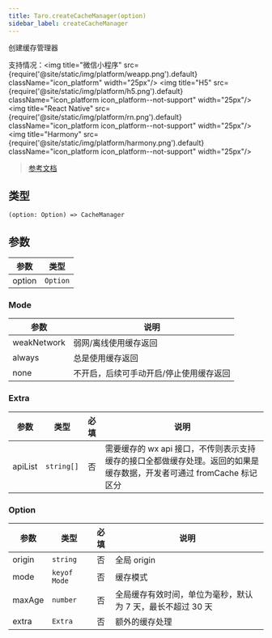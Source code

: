 ```yaml
---
title: Taro.createCacheManager(option)
sidebar_label: createCacheManager
---
```


创建缓存管理器

支持情况：<img title="微信小程序" src={require('@site/static/img/platform/weapp.png').default} className="icon_platform" width="25px"/> <img title="H5" src={require('@site/static/img/platform/h5.png').default} className="icon_platform icon_platform--not-support" width="25px"/> <img title="React Native" src={require('@site/static/img/platform/rn.png').default} className="icon_platform icon_platform--not-support" width="25px"/> <img title="Harmony" src={require('@site/static/img/platform/harmony.png').default} className="icon_platform icon_platform--not-support" width="25px"/>

> [参考文档](https://developers.weixin.qq.com/miniprogram/dev/api/storage/cachemanager/wx.createCacheManager.html)

## 类型

```tsx
(option: Option) => CacheManager
```

## 参数

| 参数 | 类型 |
| --- | --- |
| option | `Option` |

### Mode

| 参数 | 说明 |
| --- | --- |
| weakNetwork | 弱网/离线使用缓存返回 |
| always | 总是使用缓存返回 |
| none | 不开启，后续可手动开启/停止使用缓存返回 |

### Extra

| 参数 | 类型 | 必填 | 说明 |
| --- | --- | :---: | --- |
| apiList | `string[]` | 否 | 需要缓存的 wx api 接口，不传则表示支持缓存的接口全都做缓存处理。返回的如果是缓存数据，开发者可通过 fromCache 标记区分 |

### Option

| 参数 | 类型 | 必填 | 说明 |
| --- | --- | :---: | --- |
| origin | `string` | 否 | 全局 origin |
| mode | `keyof Mode` | 否 | 缓存模式 |
| maxAge | `number` | 否 | 全局缓存有效时间，单位为毫秒，默认为 7 天，最长不超过 30 天 |
| extra | `Extra` | 否 | 额外的缓存处理 |
